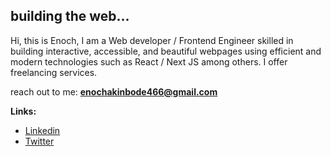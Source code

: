 <h2>building the web...</h2>

<p>Hi, this is Enoch, I am a Web developer / Frontend Engineer skilled in building interactive, accessible, and beautiful webpages using efficient and modern technologies such as React / Next JS among others. I offer freelancing services.</p>

reach out to me: **enochakinbode466@gmail.com**

**Links:**

- [Linkedin](https://linkedin.com/in/iamenochlee)
- [Twitter](https://twitter.com/iamenochlee)

